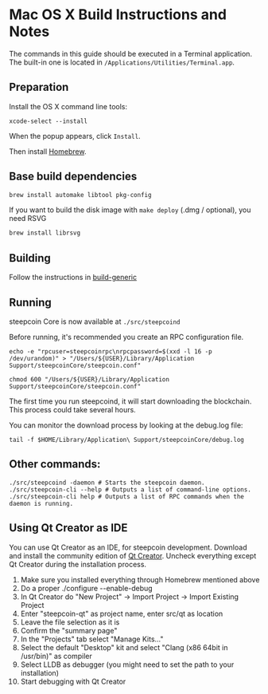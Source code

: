 Mac OS X Build Instructions and Notes
====================================
The commands in this guide should be executed in a Terminal application.
The built-in one is located in `/Applications/Utilities/Terminal.app`.

Preparation
-----------
Install the OS X command line tools:

`xcode-select --install`

When the popup appears, click `Install`.

Then install [Homebrew](https://brew.sh).

Base build dependencies
-----------------------

```bash
brew install automake libtool pkg-config
```

If you want to build the disk image with `make deploy` (.dmg / optional), you need RSVG
```bash
brew install librsvg
```

Building
--------

Follow the instructions in [build-generic](build-generic.md)

Running
-------

steepcoin Core is now available at `./src/steepcoind`

Before running, it's recommended you create an RPC configuration file.

    echo -e "rpcuser=steepcoinrpc\nrpcpassword=$(xxd -l 16 -p /dev/urandom)" > "/Users/${USER}/Library/Application Support/steepcoinCore/steepcoin.conf"

    chmod 600 "/Users/${USER}/Library/Application Support/steepcoinCore/steepcoin.conf"

The first time you run steepcoind, it will start downloading the blockchain. This process could take several hours.

You can monitor the download process by looking at the debug.log file:

    tail -f $HOME/Library/Application\ Support/steepcoinCore/debug.log

Other commands:
-------

    ./src/steepcoind -daemon # Starts the steepcoin daemon.
    ./src/steepcoin-cli --help # Outputs a list of command-line options.
    ./src/steepcoin-cli help # Outputs a list of RPC commands when the daemon is running.

Using Qt Creator as IDE
------------------------
You can use Qt Creator as an IDE, for steepcoin development.
Download and install the community edition of [Qt Creator](https://www.qt.io/download/).
Uncheck everything except Qt Creator during the installation process.

1. Make sure you installed everything through Homebrew mentioned above
2. Do a proper ./configure --enable-debug
3. In Qt Creator do "New Project" -> Import Project -> Import Existing Project
4. Enter "steepcoin-qt" as project name, enter src/qt as location
5. Leave the file selection as it is
6. Confirm the "summary page"
7. In the "Projects" tab select "Manage Kits..."
8. Select the default "Desktop" kit and select "Clang (x86 64bit in /usr/bin)" as compiler
9. Select LLDB as debugger (you might need to set the path to your installation)
10. Start debugging with Qt Creator
